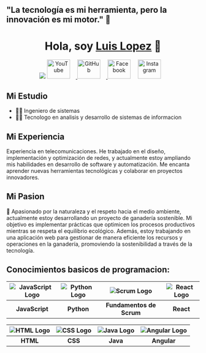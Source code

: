 ## "La tecnología es mi herramienta, pero la innovación es mi motor." 👋
<div align="center">
  <h1 align="center">Hola, soy <a href="https://aristi.dev">Luis Lopez</a> 👋</h1>
  <img src="https://images.pexels.com/photos/1181271/pexels-photo-1181271.jpeg?auto=compress&cs=tinysrgb&w=800">
  
  <div style="display: inline-block;">
    <a href="http://www.youtube.com/@83lulo">
      <img src="https://cdn2.iconfinder.com/data/icons/social-media-2285/512/1_Youtube2_colored_svg-64.png" alt="YouTube" width="60" height="50" style="margin-right: 15px;">
    </a>
    <a href="https://github.com/lhlopezgi/">
      <img src="https://cdn2.iconfinder.com/data/icons/font-awesome/1792/github-64.png" alt="GitHub" width="60" height="50" style="margin-right: 15px;">
    </a>
    <a>
      <img src="https://cdn4.iconfinder.com/data/icons/flat-brand-logo-2/512/facebook-64.png" alt="Facebook" width="60" height="50" style="margin-right: 15px;">
    </a>
    <a>
      <img src="https://cdn4.iconfinder.com/data/icons/materia-flat-social-free/24/038_011_instagram_mobile_photo_network_android_material-64.png" alt="Instagram" width="60" height="50" style="margin-right: 15px;">
    </a>
  </div>
</div>



## Mi Estudio
- 🧑‍💻 Ingeniero de sistemas
- 🧑‍💻 Tecnologo en analisis y desarrollo de sistemas de informacion


## Mi Experiencia
Experiencia en telecomunicaciones. He trabajado en el diseño, implementación y optimización de redes, y actualmente estoy ampliando mis habilidades en desarrollo de software y automatización. Me encanta aprender nuevas herramientas tecnológicas y colaborar en proyectos innovadores. 


## Mi Pasion
🌿 Apasionado por la naturaleza y el respeto hacia el medio ambiente, actualmente estoy desarrollando un proyecto de ganadería sostenible. Mi objetivo es implementar prácticas que optimicen los procesos productivos mientras se respeta el equilibrio ecológico. Además, estoy trabajando en una aplicación web para gestionar de manera eficiente los recursos y operaciones en la ganadería, promoviendo la sostenibilidad a través de la tecnología.

## Conocimientos basicos de programacion:



| ![JavaScript Logo](https://cdn-icons-png.flaticon.com/128/5968/5968292.png) | ![Python Logo](https://cdn-icons-png.flaticon.com/128/1387/1387537.png) | ![Scrum Logo](https://t3.ftcdn.net/jpg/10/20/22/14/240_F_1020221483_lkNFhnwFl2vOiCCxEBeZNxzRunyCNJb8.jpg) | ![React Logo](https://t3.ftcdn.net/jpg/03/04/97/12/240_F_304971233_mQ4xlfnBGSszgzJPYzQnZtWI04ZNmuuP.jpg) |
|:----------------------------------------:|:-------------------------------:|:--------------------------------------------:|:----------------------------------------:|
| **JavaScript**                           | **Python**                      | **Fundamentos de Scrum**                     | **React**

|  ![HTML Logo](https://cdn-icons-png.flaticon.com/128/1051/1051277.png) | ![CSS Logo](https://cdn-icons-png.flaticon.com/128/732/732190.png) | ![Java Logo](https://cdn-icons-png.flaticon.com/128/5968/5968282.png) | ![Angular Logo](https://cdn-icons-png.flaticon.com/128/16511/16511234.png) |  
|:-------------------------------------------:|:----------------------------------------:|:-------------------------------:|:--------------------------------------------:|
| **HTML**                                    | **CSS**                                  | **Java**                        | **Angular**



                                           






